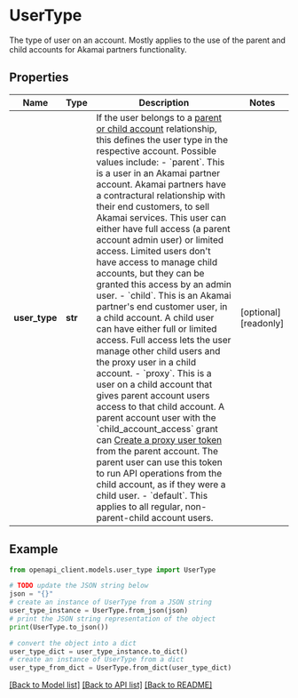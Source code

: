 # UserType

The type of user on an account. Mostly applies to the use of the parent and child accounts for Akamai partners functionality.

## Properties

Name | Type | Description | Notes
------------ | ------------- | ------------- | -------------
**user_type** | **str** | If the user belongs to a [parent or child account](https://www.linode.com/docs/guides/parent-child-accounts/) relationship, this defines the user type in the respective account. Possible values include:  - &#x60;parent&#x60;. This is a user in an Akamai partner account. Akamai partners have a contractural relationship with their end customers, to sell Akamai services. This user can either have full access (a parent account admin user) or limited access. Limited users don&#39;t have access to manage child accounts, but they can be granted this access by an admin user.  - &#x60;child&#x60;. This is an Akamai partner&#39;s end customer user, in a child account. A child user can have either full or limited access. Full access lets the user manage other child users and the proxy user in a child account.  - &#x60;proxy&#x60;. This is a user on a child account that gives parent account users access to that child account. A parent account user with the &#x60;child_account_access&#x60; grant can [Create a proxy user token](https://techdocs.akamai.com/linode-api/reference/post-child-account-token) from the parent account. The parent user can use this token to run API operations from the child account, as if they were a child user.  - &#x60;default&#x60;. This applies to all regular, non-parent-child account users. | [optional] [readonly] 

## Example

```python
from openapi_client.models.user_type import UserType

# TODO update the JSON string below
json = "{}"
# create an instance of UserType from a JSON string
user_type_instance = UserType.from_json(json)
# print the JSON string representation of the object
print(UserType.to_json())

# convert the object into a dict
user_type_dict = user_type_instance.to_dict()
# create an instance of UserType from a dict
user_type_from_dict = UserType.from_dict(user_type_dict)
```
[[Back to Model list]](../README.md#documentation-for-models) [[Back to API list]](../README.md#documentation-for-api-endpoints) [[Back to README]](../README.md)


